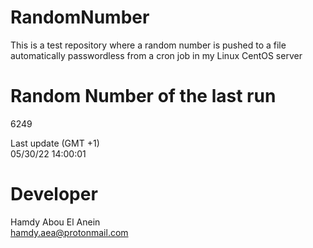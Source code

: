# RandomNumber    
This is a test repository where a random number is pushed to a file automatically passwordless from a cron job in my Linux CentOS server    
# Random Number of the last run   
6249
      
Last update (GMT +1)    
05/30/22 14:00:01
# Developer    
Hamdy Abou El Anein   
hamdy.aea@protonmail.com
